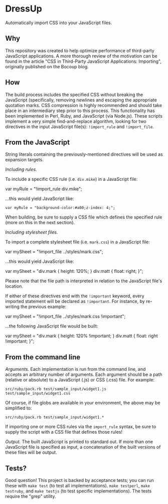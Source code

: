 DressUp
=======

Automatically import CSS into your JavaScript files.

Why
---

This repository was created to help optimize performance of third-party JavaScript applications.
A more thorough review of the motivation can be found in the article "CSS in Third-Party JavaScript Applications: Importing", originally published on the Bocoup blog.

How
---

The build process includes the specified CSS without breaking the JavaScript (specifically, removing newlines and escaping the appropriate quotation marks.
CSS compression is highly recommended and should take place in an intermediary step prior to this process.
This functionality has been implemented in Perl, Ruby, and JavaScript (via Node.js).
These scripts implement a very simple find-and-replace algorithm, looking for two directives in the input JavaScript file(s): `!import_rule` and `!import_file`.

From the JavaScript
-------------------

String literals containing the previously-mentioned directives will be used as expansion targets.

*Including rules.*

To include a specific CSS rule (i.e. `div.mike`) in a JavaScript file:

   var myRule = "!import_rule div.mike";

...this would yield JavaScript like:

    var myRule = "background-color:#a00;z-index: 4;";

When building, be sure to supply a CSS file which defines the specified rule (more on this in the next section).

*Including stylesheet files.*

To import a complete stylesheet file (i.e. `mark.css`) in a JavaScript file:

   var mySheet = "!import_file ../styles/mark.css";

...this would yield JavaScript like:

   var mySheet = "div.mark { height: 120%; } div.matt { float: right; }";

Please note that the file path is interpreted in relation to the JavaScript file's location.

If either of these directives end with the `!important` keyword, every imported statement will be declared as `!important`.
For instance, by re-writing the previous example:

   var mySheet = "!import_file ../styles/mark.css !important";

...the following JavaScript file would be built:

   var mySheet = "div.mark { height: 120% !important; } div.matt { float: right !important; }";

From the command line
---------------------

*Arguments.* Each implementation is run from the command line, and accepts an arbitrary number of arguments.
Each argument should be a path (relative or absolute) to a JavaScript (.js) or CSS (.css) file.
For example:

    src/ruby/pack.rb test/sample_input/widget1.js test/sample_input/widget1.css

Of course, if file globs are available in your environment, the above may be simplified to:

    src/ruby/pack.rb test/sample_input/widget1.*

If importing one or more CSS rules via the `import_rule` syntax, be sure to supply the script with a CSS file that defines those rules!

*Output.* The built JavaScript is printed to standard out.
If more than one JavaScript file is specified as input, a concatenation of the built versions of these files will be output.

Tests?
------

Good question!
This project is backed by acceptance tests; you can run these with `make test` (to test all implementations). `make testperl`, `make testruby`, and `make testjs` (to test specific implementations).
The tests require the "grep" utility.
